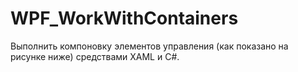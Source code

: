 # WPF_WorkWithContainers
Выполнить компоновку элементов управления (как показано на рисунке ниже) средствами XAML и C#.
